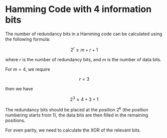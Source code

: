 # Hamming Code with 4 information bits
The number of redundancy bits in a Hamming code can be calculated using the following formula:

$$2^r\ge m+r+1$$

where $r$ is the number of redundancy bits, and $m$ is the number of data bits. 

For $m=4$, we require

$$r=3$$

then we have

$$2^3\ge 4+3+1$$

The redundancy bits should be placed at the position $2^k$ (the position numbering starts from 1), the data bits are then filled in the remaining positions.

For even parity, we need to calculate the XOR of the relevant bits.